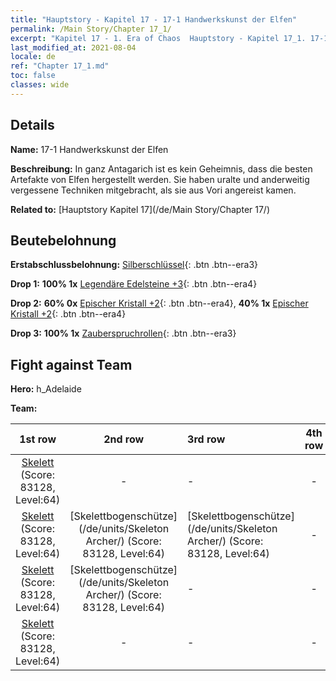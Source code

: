 ```yaml
---
title: "Hauptstory - Kapitel 17 - 17-1 Handwerkskunst der Elfen"
permalink: /Main Story/Chapter 17_1/
excerpt: "Kapitel 17 - 1. Era of Chaos  Hauptstory - Kapitel 17_1. 17-1 Handwerkskunst der Elfen"
last_modified_at: 2021-08-04
locale: de
ref: "Chapter 17_1.md"
toc: false
classes: wide
---
```


## Details

 **Name:** 17-1 Handwerkskunst der Elfen

 **Beschreibung:** In ganz Antagarich ist es kein Geheimnis, dass die besten Artefakte von Elfen hergestellt werden. Sie haben uralte und anderweitig vergessene Techniken mitgebracht, als sie aus Vori angereist kamen.

 **Related to:** [Hauptstory Kapitel 17](/de/Main Story/Chapter 17/)

## Beutebelohnung

 **Erstabschlussbelohnung:** [Silberschlüssel](/ItemsDE/con_693/){: .btn .btn--era3}

 **Drop 1:** **100% 1x** [Legendäre Edelsteine +3](/ItemsDE/mat_58/){: .btn .btn--era4}

 **Drop 2:** **60% 0x** [Epischer Kristall +2](/ItemsDE/mat_52/){: .btn .btn--era4}, **40% 1x** [Epischer Kristall +2](/ItemsDE/mat_52/){: .btn .btn--era4}

 **Drop 3:** **100% 1x** [Zauberspruchrollen](/ItemsDE/con_694/){: .btn .btn--era3}


## Fight against Team
 **Hero:** h_Adelaide

 **Team:**


  | 1st row | 2nd row | 3rd row | 4th row |
  |:----:|:----:|:----|:----:|
  | [Skelett](/de/units/Skeleton/) (Score: 83128, Level:64)  | - | - | - |
  | [Skelett](/de/units/Skeleton/) (Score: 83128, Level:64)  | [Skelettbogenschütze](/de/units/Skeleton Archer/) (Score: 83128, Level:64)  | [Skelettbogenschütze](/de/units/Skeleton Archer/) (Score: 83128, Level:64)  | - |
  | [Skelett](/de/units/Skeleton/) (Score: 83128, Level:64)  | [Skelettbogenschütze](/de/units/Skeleton Archer/) (Score: 83128, Level:64)  | - | - |
  | [Skelett](/de/units/Skeleton/) (Score: 83128, Level:64)  | - | - | - |


